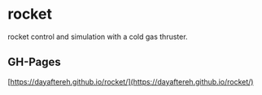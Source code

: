 # rocket

rocket control and simulation with a cold gas thruster.

## GH-Pages

[https://dayaftereh.github.io/rocket/](https://dayaftereh.github.io/rocket/)